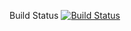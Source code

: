 Build Status
[![Build Status](https://github.com/lnogu043/home-repair-services-app/blob/master/build-icon.jpeg)](https://circleci.com/gh/lnogu043/home-repair-services-app)
